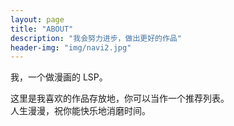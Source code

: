 ```yaml
---
layout: page
title: "ABOUT"
description: "我会努力进步，做出更好的作品"
header-img: "img/navi2.jpg"
---
```


我，一个做漫画的 LSP。

这里是我喜欢的作品存放地，你可以当作一个推荐列表。  
人生漫漫，祝你能快乐地消磨时间。
